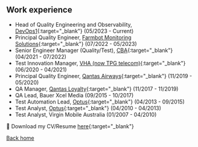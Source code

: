 
## Work experience 

- Head of Quality Engineering and Observability, [DevOps1](https://www.devops1.com.au/){:target="_blank"} (05/2023 - Current)
- Principal Quality Engineer, [Farmbot Monitoring Solutions](https://farmbot.com.au/){:target="_blank"} (07/2022 - 05/2023)
- Senior Engineer Manager (Quality/Test), [CBA](https://www.commbank.com.au/){:target="_blank"} (04/2021 - 07/2022)
- Test Innovation Manager, [VHA (now TPG telecom)](https://www.tpg.com.au/){:target="_blank"} (06/2020 - 04/2021)
- Principal Quality Engineer, [Qantas Airways](https://www.qantas.com/au/en.html){:target="_blank"} (11/2019 - 05/2020)
- QA Manager, [Qantas Loyalty](https://www.qantas.com/au/en/frequent-flyer.html){:target="_blank"} (11/2017 - 11/2019)
- QA Lead, Bauer Xcel Media (09/2015 - 10/2017)
- Test Automation Lead, [Optus](https://www.optus.com.au/){:target="_blank"} (04/2013 - 09/2015)
- Test Analyst, [Optus](https://www.optus.com.au/){:target="_blank"} (04/2010 - 04/2013)
- Test Analyst, Virgin Mobile Australia (01/2007 - 04/2010)

📝 Download my CV/Resume [here](https://1drv.ms/w/s!AoLNJ5agumbCjGjxw-r0Pl6zPWAA?e=td87jT){:target="_blank"}

[Back home](/)